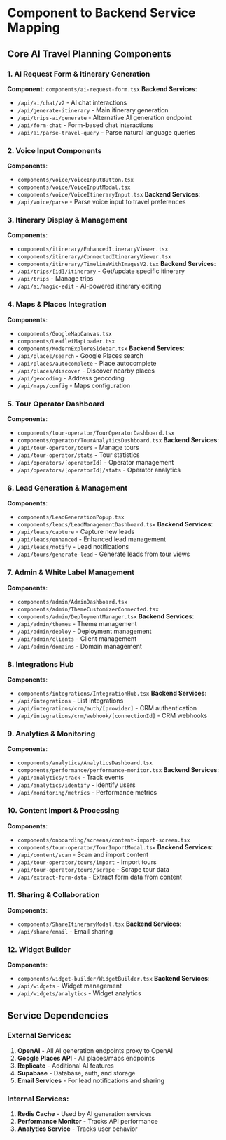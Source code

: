 # Component to Backend Service Mapping

## Core AI Travel Planning Components

### 1. AI Request Form & Itinerary Generation
**Component**: `components/ai-request-form.tsx`
**Backend Services**:
- `/api/ai/chat/v2` - AI chat interactions
- `/api/generate-itinerary` - Main itinerary generation
- `/api/trips-ai/generate` - Alternative AI generation endpoint
- `/api/form-chat` - Form-based chat interactions
- `/api/ai/parse-travel-query` - Parse natural language queries

### 2. Voice Input Components
**Components**: 
- `components/voice/VoiceInputButton.tsx`
- `components/voice/VoiceInputModal.tsx`
- `components/voice/VoiceItineraryInput.tsx`
**Backend Services**:
- `/api/voice/parse` - Parse voice input to travel preferences

### 3. Itinerary Display & Management
**Components**:
- `components/itinerary/EnhancedItineraryViewer.tsx`
- `components/itinerary/ConnectedItineraryViewer.tsx`
- `components/itinerary/TimelineWithImagesV2.tsx`
**Backend Services**:
- `/api/trips/[id]/itinerary` - Get/update specific itinerary
- `/api/trips` - Manage trips
- `/api/ai/magic-edit` - AI-powered itinerary editing

### 4. Maps & Places Integration
**Components**:
- `components/GoogleMapCanvas.tsx`
- `components/LeafletMapLoader.tsx`
- `components/ModernExploreSidebar.tsx`
**Backend Services**:
- `/api/places/search` - Google Places search
- `/api/places/autocomplete` - Place autocomplete
- `/api/places/discover` - Discover nearby places
- `/api/geocoding` - Address geocoding
- `/api/maps/config` - Maps configuration

### 5. Tour Operator Dashboard
**Components**:
- `components/tour-operator/TourOperatorDashboard.tsx`
- `components/operator/TourAnalyticsDashboard.tsx`
**Backend Services**:
- `/api/tour-operator/tours` - Manage tours
- `/api/tour-operator/stats` - Tour statistics
- `/api/operators/[operatorId]` - Operator management
- `/api/operators/[operatorId]/stats` - Operator analytics

### 6. Lead Generation & Management
**Components**:
- `components/LeadGenerationPopup.tsx`
- `components/leads/LeadManagementDashboard.tsx`
**Backend Services**:
- `/api/leads/capture` - Capture new leads
- `/api/leads/enhanced` - Enhanced lead management
- `/api/leads/notify` - Lead notifications
- `/api/tours/generate-lead` - Generate leads from tour views

### 7. Admin & White Label Management
**Components**:
- `components/admin/AdminDashboard.tsx`
- `components/admin/ThemeCustomizerConnected.tsx`
- `components/admin/DeploymentManager.tsx`
**Backend Services**:
- `/api/admin/themes` - Theme management
- `/api/admin/deploy` - Deployment management
- `/api/admin/clients` - Client management
- `/api/admin/domains` - Domain management

### 8. Integrations Hub
**Components**:
- `components/integrations/IntegrationHub.tsx`
**Backend Services**:
- `/api/integrations` - List integrations
- `/api/integrations/crm/auth/[provider]` - CRM authentication
- `/api/integrations/crm/webhook/[connectionId]` - CRM webhooks

### 9. Analytics & Monitoring
**Components**:
- `components/analytics/AnalyticsDashboard.tsx`
- `components/performance/performance-monitor.tsx`
**Backend Services**:
- `/api/analytics/track` - Track events
- `/api/analytics/identify` - Identify users
- `/api/monitoring/metrics` - Performance metrics

### 10. Content Import & Processing
**Components**:
- `components/onboarding/screens/content-import-screen.tsx`
- `components/tour-operator/TourImportModal.tsx`
**Backend Services**:
- `/api/content/scan` - Scan and import content
- `/api/tour-operator/tours/import` - Import tours
- `/api/tour-operator/tours/scrape` - Scrape tour data
- `/api/extract-form-data` - Extract form data from content

### 11. Sharing & Collaboration
**Components**:
- `components/ShareItineraryModal.tsx`
**Backend Services**:
- `/api/share/email` - Email sharing

### 12. Widget Builder
**Components**:
- `components/widget-builder/WidgetBuilder.tsx`
**Backend Services**:
- `/api/widgets` - Widget management
- `/api/widgets/analytics` - Widget analytics

## Service Dependencies

### External Services:
1. **OpenAI** - All AI generation endpoints proxy to OpenAI
2. **Google Places API** - All places/maps endpoints
3. **Replicate** - Additional AI features
4. **Supabase** - Database, auth, and storage
5. **Email Services** - For lead notifications and sharing

### Internal Services:
1. **Redis Cache** - Used by AI generation services
2. **Performance Monitor** - Tracks API performance
3. **Analytics Service** - Tracks user behavior